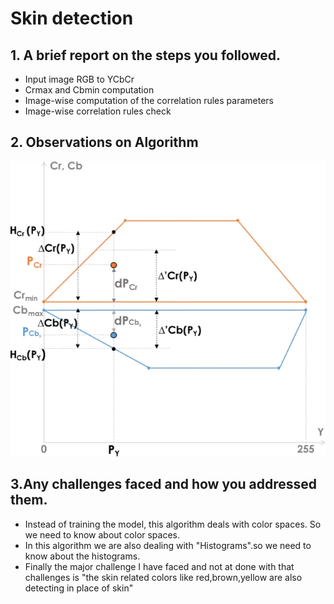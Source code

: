 
# Skin detection




## 1. A brief report on the steps you followed.

- Input image RGB to YCbCr
- Crmax and Cbmin computation
- Image-wise computation of the correlation rules parameters
- Image-wise correlation rules check

## 2. Observations on Algorithm
 
![App Screenshot](https://github.com/123mpozzi/nbrancati-py/blob/main/docs/trapezia_params.png?raw=true)


## 3.Any challenges faced and how you addressed them.

 - Instead of training the model, this algorithm deals with color spaces. So we need to know about color spaces.
 - In this algorithm we are also dealing with "Histograms".so we need to know about the histograms.
 - Finally the major challenge I have faced and not at done with that challenges is "the skin related colors like red,brown,yellow are also detecting in place of skin"